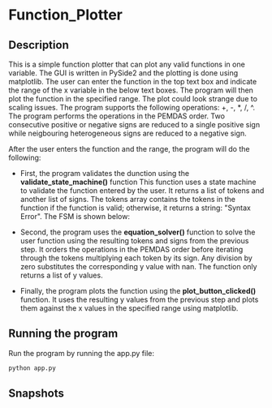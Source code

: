 # Function_Plotter

## Description

This is a simple function plotter that can plot any valid functions in one variable. The GUI is written in PySide2 and the plotting is done using matplotlib. The user can enter the function in the top text box and indicate the range of the x variable in the below text boxes. The program will then plot the function in the specified range. The plot could look strange due to scaling issues. The program supports the following operations: +, -, *, /, ^. The program performs the operations in the PEMDAS order. Two consecutive positive or negative signs are reduced to a single positive sign while neigbouring heterogeneous signs are reduced to a negative sign.

After the user enters the function and the range, the program will do the following:

* First, the program validates the dunction using the **validate_state_machine()** function This function uses a state machine to validate the function entered by the user. It returns a list of tokens and another list of signs. The tokens array contains the tokens in the function if the function is valid; otherwise, it returns a string: "Syntax Error". The FSM is shown below:

* Second, the program uses the **equation_solver()** function to solve the user function using the resulting tokens and signs from the previous step. It orders the operations in the PEMDAS order before iterating through the tokens multiplying each token by its sign. Any division by zero substitutes the corresponding y value with nan. The function only returns a list of y values.
* Finally, the program plots the function using the **plot_button_clicked()** function. It uses the resulting y values from the previous step and plots them against the x values in the specified range using matplotlib.

## Running the program

Run the program by running the app.py file:

```bash
python app.py
```

## Snapshots




